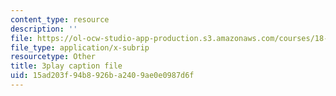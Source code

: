 ```yaml
---
content_type: resource
description: ''
file: https://ol-ocw-studio-app-production.s3.amazonaws.com/courses/18-02sc-multivariable-calculus-fall-2010/15ad203f94b8926ba2409ae0e0987d6f_AYixF5nY3Vc.srt
file_type: application/x-subrip
resourcetype: Other
title: 3play caption file
uid: 15ad203f-94b8-926b-a240-9ae0e0987d6f
---
```


